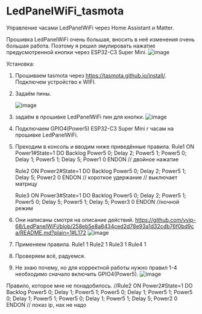 # LedPanelWiFi_tasmota
Управление часами LedPanelWiFi через Home Assistant и Matter.

Прошивка LedPanelWiFi очень большая,  вносить в неё изменения очень большая работа. Поэтому я решил эмулировать нажатие предусмотренной кнопки через ESP32-C3 Super Mini.
![image](https://github.com/user-attachments/assets/8d1660d1-6fbe-4c73-afb5-056218917b9e)

Установка: 
1. Прошиваем tasmota через https://tasmota.github.io/install/. Подключем устройство к WIFI.
2. Задаём пины.

   ![image](https://github.com/user-attachments/assets/2bc01814-6188-4ff3-9a3d-51c7ea32e404)
4. задаём в прошивке LedPanelWiFi пин для кнопки.
   ![image](https://github.com/user-attachments/assets/7dc4e148-771d-4343-ba7d-1af50e4aaad0)
6. Подключаем GPIO4(Power5) ESP32-C3 Super Mini r часам на прошивке LedPanelWiFi.
7. Преходим в консоль и вводим ниже приведённые правила. 
   Rule1 ON Power1#State=1 DO Backlog Power5 0; Delay 2; Power5 1;  Power5 0; Delay 1; Power5 1;  Delay 5; Power1 0   ENDON // двойное нажатие
   
   Rule2 ON Power2#State=1 DO Backlog Power5 0; Delay 2; Power5 1; Delay 5; Power2 0  ENDON // короткое удержание // выключает матрицу
   
   Rule3 ON Power3#State=1 DO Backlog Power5 0; Delay 2; Power5 1; Power5 0; Delay 5; Power5 1; Delay 5; Power3 0  ENDON //ночной режим
   
9. Они написаны смотря на описание действий. https://github.com/vvip-68/LedPanelWiFi/blob/258eb5e8a8434ced2d78e93a1d32cdb76f0bd9ca/README.md?plain=1#L172
![image](https://github.com/user-attachments/assets/ed28a510-e50d-48b7-8a06-852556a53fac)
11. Применяем правила.
      Rule1 1
      Rule2 1
      Rule3 1
      Rule4 1
12. Проверяем всё, радуемся.
13. Не знаю почему, но для корректной работы нужно правил 1-4 необходимо сначало включить GPIO4(Power5).
 ![image](https://github.com/user-attachments/assets/67162830-c557-4b19-8025-fe47844571c8)


Правило, которое мне не понадобилось.
//Rule2 ON Power2#State=1 DO Backlog Power5 0; Delay 1; Power5 1;  Power5 0; Delay 1; Power5 1;  Power5 0; Delay 1; Power5 1;  Power5 0; Delay 1; Power5 1; Delay 5; Power2 0   ENDON // показ ip, нах не надо
